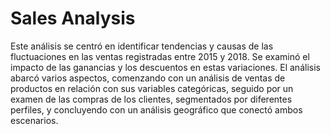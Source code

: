 # Sales Analysis
Este análisis se centró en identificar tendencias y causas de las fluctuaciones en las ventas registradas entre 2015 y 2018. Se examinó el impacto de las ganancias y los descuentos en estas variaciones.
El análisis abarcó varios aspectos, comenzando con un análisis de ventas de productos en relación con sus variables categóricas, seguido por un examen de las compras de los clientes, segmentados por diferentes perfiles, y concluyendo con un análisis geográfico que conectó ambos escenarios.
